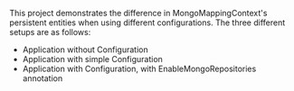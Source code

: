 This project demonstrates the difference in MongoMappingContext's persistent entities when using different configurations. The three different 
setups are as follows:
- Application without Configuration
- Application with simple Configuration
- Application with Configuration, with EnableMongoRepositories annotation